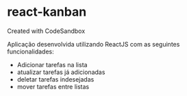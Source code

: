 # react-kanban
Created with CodeSandbox

Aplicação desenvolvida utilizando ReactJS com as seguintes funcionalidades:
<ul>
  <li>Adicionar tarefas na lista</li>
  <li>atualizar tarefas já adicionadas</li> 
  <li>deletar tarefas indesejadas</li>
  <li>mover tarefas entre listas</li>
</ul>
